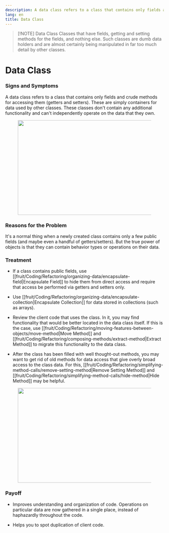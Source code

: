 ```yaml
---
description: A data class refers to a class that contains only fields and crude methods for accessing them (getters and setters). These are simply containers for data used by other classes. These classes don't contain any additional functionality and can't independently operate on the data that they own.
lang: en
title: Data Class
---
```

> [!NOTE] Data Class
> Classes that have fields, getting and setting methods for the fields, and nothing else. Such classes are dumb data holders and are almost certainly being manipulated in far too much detail by other classes.

# Data Class

### Signs and Symptoms

A data class refers to a class that contains only fields and crude
methods for accessing them (getters and setters). These are simply
containers for data used by other classes. These classes don't contain any additional functionality and can't independently operate on the data that they own.

<figure class="image">
<img
src="https://refactoring.guru/images/refactoring/content/smells/data-class-01.png?id=2ea1583b05a194a056d27ac559545318"
srcset="https://refactoring.guru/images/refactoring/content/smells/data-class-01-2x.png?id=2beb8150d4ba31ca37d6515495ceff2d 2x"
width="500" height="300" />
</figure>

### Reasons for the Problem

It's a normal thing when a newly created class contains only a few
public fields (and maybe even a handful of getters/setters). But the
true power of objects is that they can contain behavior types or
operations on their data.

### Treatment

-   If a class contains public fields, use [[fruit/Coding/Refactoring/organizing-data/encapsulate-field|Encapsulate Field]] to hide them from direct access and require that access be performed via getters and setters only.

- Use [[fruit/Coding/Refactoring/organizing-data/encapsulate-collection|Encapsulate Collection]] for data stored in collections (such as arrays).

- Review the client code that uses the class. In it, you may find
  functionality that would be better located in the data class itself. If this is the case, use [[fruit/Coding/Refactoring/moving-features-between-objects/move-method|Move Method]] and [[fruit/Coding/Refactoring/composing-methods/extract-method|Extract Method]] to migrate this functionality to the data class.

- After the class has been filled with well thought-out methods, you may want to get rid of old methods for data access that give overly broad access to the class data. For this, [[fruit/Coding/Refactoring/simplifying-method-calls/remove-setting-method|Remove Setting Method]] and [[fruit/Coding/Refactoring/simplifying-method-calls/hide-method|Hide Method]] may be helpful.

<figure class="image">
<img
src="https://refactoring.guru/images/refactoring/content/smells/data-class-02.png?id=db0eb15f9f229bafd8423b2cfd09f910"
srcset="https://refactoring.guru/images/refactoring/content/smells/data-class-02-2x.png?id=fb9b6d670232d6effe790980e6b388ec 2x"
loading="lazy" width="500" height="300" />
</figure>

### Payoff

- Improves understanding and organization of code. Operations on particular data are now gathered in a single place, instead of haphazardly throughout the code.

- Helps you to spot duplication of client code.
